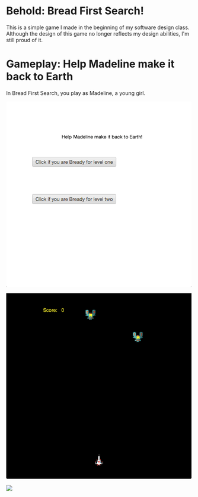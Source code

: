 # Behold: Bread First Search!

This is a simple game I made in the beginning of my software design class. Although the design of this game no longer reflects my design abilities, I'm still proud of it.

# Gameplay: Help Madeline make it back to Earth

In Bread First Search, you play as Madeline, a young girl.

![](https://github.com/jeremydanielfox/bread_game/blob/master/Images/GIFS/BFS_Level_One.gif)

![](https://github.com/jeremydanielfox/bread_game/blob/master/Images/GIFS/BFS_Level_Two.gif)

![](https://github.com/jeremydanielfox/bread_game/blob/master/Images/GIFS/Madeline_to_earth.gif)
